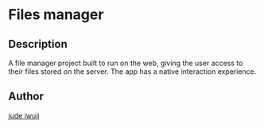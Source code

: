 # Files manager

## Description

A file manager project built to run on the web, giving the user access to their files stored on the server. The app has a native interaction experience.

## Author

[jude iwuji](https://github.com/judeiwuji)
